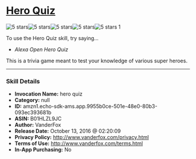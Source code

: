# [Hero Quiz](http://alexa.amazon.com/#skills/amzn1.echo-sdk-ams.app.9955b0ce-501e-48e0-80b3-093ec393681b)
![5 stars](../../images/ic_star_black_18dp_1x.png)![5 stars](../../images/ic_star_black_18dp_1x.png)![5 stars](../../images/ic_star_black_18dp_1x.png)![5 stars](../../images/ic_star_black_18dp_1x.png)![5 stars](../../images/ic_star_black_18dp_1x.png) 1

To use the Hero Quiz skill, try saying...

* *Alexa Open Hero Quiz*

This is a trivia game meant to test your knowledge of various super heroes.

***

### Skill Details

* **Invocation Name:** hero quiz
* **Category:** null
* **ID:** amzn1.echo-sdk-ams.app.9955b0ce-501e-48e0-80b3-093ec393681b
* **ASIN:** B01HLZL9JC
* **Author:** VanderFox
* **Release Date:** October 13, 2016 @ 02:20:09
* **Privacy Policy:** http://www.vanderfox.com/privacy.html
* **Terms of Use:** http://www.vanderfox.com/terms.html
* **In-App Purchasing:** No
